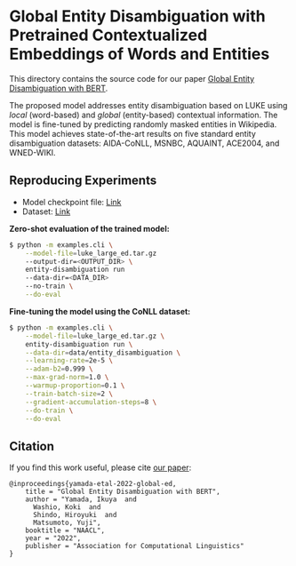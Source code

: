 # Global Entity Disambiguation with Pretrained Contextualized Embeddings of Words and Entities

This directory contains the source code for our paper
[Global Entity Disambiguation with BERT](https://arxiv.org/abs/1909.00426).

The proposed model addresses entity disambiguation based on LUKE using _local_
(word-based) and _global_ (entity-based) contextual information. The model is
fine-tuned by predicting randomly masked entities in Wikipedia. This model
achieves state-of-the-art results on five standard entity disambiguation
datasets: AIDA-CoNLL, MSNBC, AQUAINT, ACE2004, and WNED-WIKI.

## Reproducing Experiments

- Model checkpoint file:
  [Link](https://drive.google.com/file/d/1BTf9XM83tWrq9VOXqj9fXlGm2mP5DNRF/view?usp=sharing)
- Dataset:
  [Link](https://drive.google.com/file/d/1vjzrlp0uYtI6gjpnExdF3MtK21Orx9Lg/view?usp=sharing)

**Zero-shot evaluation of the trained model:**

```bash
$ python -m examples.cli \
    --model-file=luke_large_ed.tar.gz
    --output-dir=<OUTPUT_DIR> \
    entity-disambiguation run
    --data-dir=<DATA_DIR>
    --no-train \
    --do-eval
```

**Fine-tuning the model using the CoNLL dataset:**

```bash
$ python -m examples.cli \
    --model-file=luke_large_ed.tar.gz \
    entity-disambiguation run \
    --data-dir=data/entity_disambiguation \
    --learning-rate=2e-5 \
    --adam-b2=0.999 \
    --max-grad-norm=1.0 \
    --warmup-proportion=0.1 \
    --train-batch-size=2 \
    --gradient-accumulation-steps=8 \
    --do-train \
    --do-eval
```

## Citation

If you find this work useful, please cite
[our paper](https://arxiv.org/abs/1909.00426):

```
@inproceedings{yamada-etal-2022-global-ed,
    title = "Global Entity Disambiguation with BERT",
    author = "Yamada, Ikuya  and
      Washio, Koki  and
      Shindo, Hiroyuki  and
      Matsumoto, Yuji",
    booktitle = "NAACL",
    year = "2022",
    publisher = "Association for Computational Linguistics"
}
```
